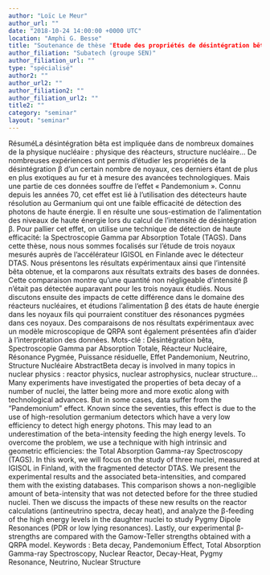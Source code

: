 ```yaml
---
author: "Loïc Le Meur"
author_url: ""
date: "2018-10-24 14:00:00 +0000 UTC"
location: "Amphi G. Besse"
title: "Soutenance de thèse "Etude des propriétés de désintégration bêta de noyaux exotiques d'intérêts pour la physique des réacteurs, la structure nucléaire, et l’astrophysique nucléaire, à l’aide de la technique de Spectroscopie Gamma par Absorption Totale (TAGS)""
author_filiation: "Subatech (groupe SEN)"
author_filiation_url: ""
type: "spécialisé"
author2: ""
author_url2: ""
author_filiation2: ""
author_filiation_url2: ""
title2: ""
category: "seminar" 
layout: "seminar"
---
```

RésuméLa désintégration bêta est impliquée dans de nombreux domaines de la physique nucléaire : physique des réacteurs, structure nucléaire... De nombreuses expériences ont permis d’étudier les propriétés de la désintégration β d’un certain nombre de noyaux, ces derniers étant de plus en plus exotiques au fur et à mesure des avancées technologiques. Mais une partie de ces données souffre de l’effet « Pandemonium ». Connu depuis les années 70, cet effet est lié à l’utilisation des détecteurs haute résolution au Germanium qui ont une faible efficacité de détection des photons de haute énergie. Il en résulte une sous-estimation de l’alimentation des niveaux de haute énergie lors du calcul de l’intensité de désintégration β. Pour pallier cet effet, on utilise une technique de détection de haute efficacité: la Spectroscopie Gamma par Absorption Totale (TAGS). Dans cette thèse, nous nous sommes focalisés sur l’étude de trois noyaux mesurés auprès de l’accélérateur IGISOL en Finlande avec le détecteur DTAS. Nous présentons les résultats expérimentaux ainsi que l’intensité bêta obtenue, et la comparons aux résultats extraits des bases de données. Cette comparaison montre qu’une quantité non négligeable d’intensité β n’était pas détectée auparavant pour les trois noyaux étudiés. Nous discutons ensuite des impacts de cette différence dans le domaine des réacteurs nucléaires, et étudions l’alimentation β des états de haute énergie dans les noyaux fils qui pourraient constituer des résonances pygmées dans ces noyaux. Des comparaisons de nos résultats expérimentaux avec un modèle microscopique de QRPA sont également présentées afin d’aider à l’interprétation des données.  Mots-clé : Désintégration bêta, Spectroscopie Gamma par Absorption Totale, Réacteur Nucléaire, Résonance Pygmée, Puissance résiduelle, Effet Pandemonium, Neutrino, Structure Nucléaire    AbstractBeta decay is involved in many topics in nuclear physics : reactor physics, nuclear astrophysics, nuclear structure... Many experiments have investigated the properties of beta decay of a number of nuclei, the latter being more and more exotic along with technological advances. But in some cases, data suffer from the “Pandemonium” effect. Known since the seventies, this effect is due to the use of high-resolution germanium detectors which have a very low efficiency to detect high energy photons. This may lead to an underestimation of the beta-intensity feeding the high energy levels. To overcome the problem, we use a technique with high intrinsic and geometric efficiencies: the Total Absorption Gamma-ray Spectroscopy (TAGS). In this work, we will focus on the study of three nuclei, measured at IGISOL in Finland, with the fragmented detector DTAS. We present the experimental results and the associated beta-intensities, and compared them with the existing databases. This comparison shows a non-negligible amount of beta-intensity that was not detected before for the three studied nuclei. Then we discuss the impacts of these new results on the reactor calculations (antineutrino spectra, decay heat), and analyze the β-feeding of the high energy levels in the daughter nuclei to study Pygmy Dipole Resonances (PDR or low lying resonances). Lastly, our experimental β-strengths are compared with the Gamow-Teller strengths obtained with a QRPA model.  Keywords : Beta decay, Pandemonium Effect, Total Absorption Gamma-ray Spectroscopy, Nuclear Reactor, Decay-Heat, Pygmy Resonance, Neutrino, Nuclear Structure 
 

